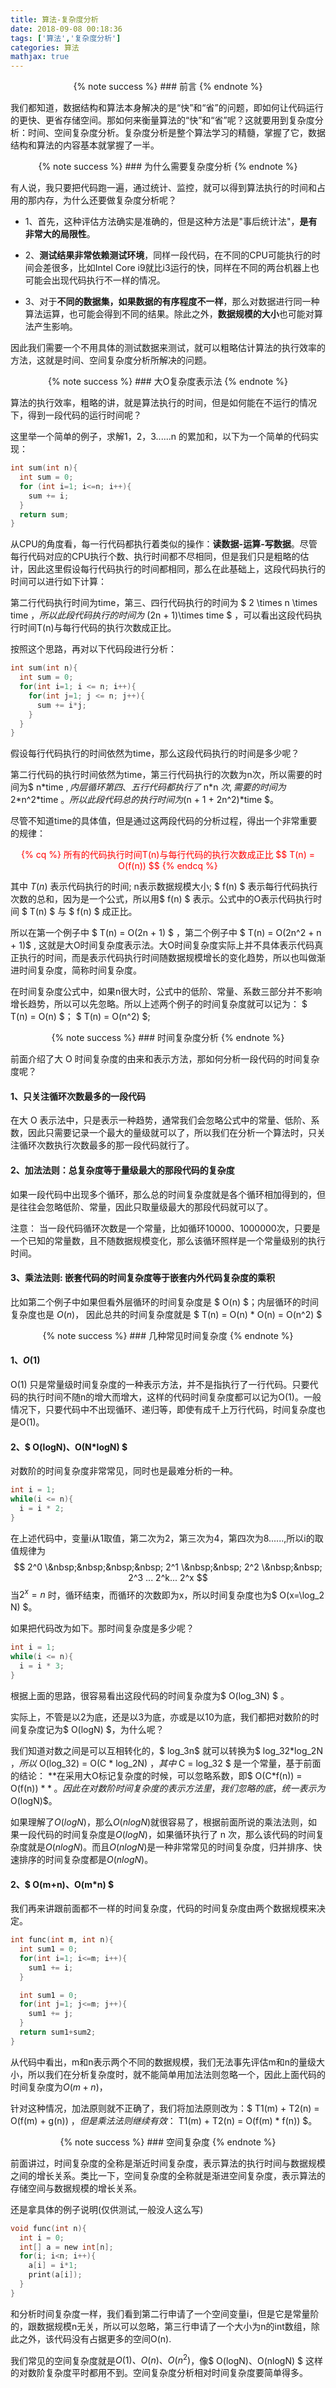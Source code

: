 ```yaml
---
title: 算法-复杂度分析
date: 2018-09-08 00:18:36
tags: ['算法','复杂度分析']
categories: 算法
mathjax: true
---
```


<script async src="//pagead2.googlesyndication.com/pagead/js/adsbygoogle.js"></script>
<!-- 信息流广告 -->
<ins class="adsbygoogle"
     style="display:block"
     data-ad-client="ca-pub-4127326375481893"
     data-ad-slot="9105526840"
     data-ad-format="auto"
     data-full-width-responsive="true"></ins>
<script>
(adsbygoogle = window.adsbygoogle || []).push({});
</script>

<div style="text-align: center;">
{% note success %} 
### 前言
{% endnote %}
</div>

我们都知道，数据结构和算法本身解决的是“快”和“省”的问题，即如何让代码运行的更快、更省存储空间。那如何来衡量算法的“快”和“省”呢？这就要用到复杂度分析：时间、空间复杂度分析。复杂度分析是整个算法学习的精髓，掌握了它，数据结构和算法的内容基本就掌握了一半。

<div style="text-align: center;">
{% note success %} 
### 为什么需要复杂度分析
{% endnote %}
</div>

有人说，我只要把代码跑一遍，通过统计、监控，就可以得到算法执行的时间和占用的那内存，为什么还要做复杂度分析呢？

- 1、首先，这种评估方法确实是准确的，但是这种方法是"事后统计法"，**是有非常大的局限性**。

- 2、**测试结果非常依赖测试环境**，同样一段代码，在不同的CPU可能执行的时间会差很多，比如Intel Core i9就比i3运行的快，同样在不同的两台机器上也可能会出现代码执行不一样的情况。

- 3、对于**不同的数据集，如果数据的有序程度不一样**，那么对数据进行同一种算法运算，也可能会得到不同的结果。除此之外，**数据规模的大小**也可能对算法产生影响。


因此我们需要一个不用具体的测试数据来测试，就可以粗略估计算法的执行效率的方法，这就是时间、空间复杂度分析所解决的问题。


<div style="text-align: center;">
{% note success %} 
### 大O复杂度表示法
{% endnote %}
</div>

算法的执行效率，粗略的讲，就是算法执行的时间，但是如何能在不运行的情况下，得到一段代码的运行时间呢？

这里举一个简单的例子，求解1，2，3......n 的累加和，以下为一个简单的代码实现：

```C
int sum(int n){
  int sum = 0;
  for (int i=1; i<=n; i++){
    sum += i;
  }
  return sum;
}
```

从CPU的角度看，每一行代码都执行着类似的操作：**读数据-运算-写数据**。尽管每行代码对应的CPU执行个数、执行时间都不尽相同，但是我们只是粗略的估计，因此这里假设每行代码执行的时间都相同，那么在此基础上，这段代码执行的时间可以进行如下计算：

第二行代码执行时间为time，第三、四行代码执行的时间为 $ 2 \times n \times time $，所以此段代码执行的时间为$ (2n + 1)\times time $ ，可以看出这段代码执行时间T(n)与每行代码的执行次数成正比。

按照这个思路，再对以下代码段进行分析：

```C
int sum(int n){
  int sum = 0;
  for(int i=1; i <= n; i++){
    for(int j=1; j <= n; j++){
      sum += i*j;
    }
  }
}
```

假设每行代码执行的时间依然为time，那么这段代码执行的时间是多少呢？

第二行代码的执行时间依然为time，第三行代码执行的次数为n次，所以需要的时间为$ n\*time $,内层循环第四、五行代码都执行了$ n\*n $次,需要的时间为$ 2\*n^2\*time $。所以此段代码总的执行时间为$(n + 1 + 2n^2)\*time $。

尽管不知道time的具体值，但是通过这两段代码的分析过程，得出一个非常重要的规律：
<div style="text-align: center; color: red;">
{% cq %} 
所有的代码执行时间T(n)与每行代码的执行次数成正比  
$$ T(n) = O(f(n)) $$
{% endcq %}
</div>

其中 $T(n)$ 表示代码执行的时间; n表示数据规模大小; $ f(n) $ 表示每行代码执行次数的总和，因为是一个公式，所以用$ f(n) $ 表示。公式中的O表示代码执行时间 $ T(n) $ 与 $ f(n) $ 成正比。

所以在第一个例子中 $ T(n) = O(2n + 1) $ ，第二个例子中 $ T(n) = O(2n^2 + n + 1)$ , 这就是大O时间复杂度表示法。大O时间复杂度实际上并不具体表示代码真正执行的时间，而是表示代码执行时间随数据规模增长的变化趋势，所以也叫做渐进时间复杂度，简称时间复杂度。

在时间复杂度公式中，如果n很大时，公式中的低阶、常量、系数三部分并不影响增长趋势，所以可以先忽略。所以上述两个例子的时间复杂度就可以记为： $ T(n) = O(n) $； $ T(n) = O(n^2) $;


<div style="text-align: center;">
{% note success %} 
### 时间复杂度分析
{% endnote %}
</div>

前面介绍了大 O 时间复杂度的由来和表示方法，那如何分析一段代码的时间复杂度呢？

#### 1、只关注循环次数最多的一段代码

在大 O 表示法中，只是表示一种趋势，通常我们会忽略公式中的常量、低阶、系数，因此只需要记录一个最大的量级就可以了，所以我们在分析一个算法时，只关注循环次数执行次数最多的那一段代码就行了。

#### 2、加法法则：总复杂度等于量级最大的那段代码的复杂度

如果一段代码中出现多个循环，那么总的时间复杂度就是各个循环相加得到的，但是往往会忽略低阶、常量，因此只取量级最大的那段代码就可以了。

注意：
当一段代码循环次数是一个常量，比如循环10000、1000000次，只要是一个已知的常量数，且不随数据规模变化，那么该循环照样是一个常量级别的执行时间。

#### 3、乘法法则: 嵌套代码的时间复杂度等于嵌套内外代码复杂度的乘积

比如第二个例子中如果但看外层循环的时间复杂度是 $ O(n) $；内层循环的时间复杂度也是 $O(n)$， 因此总共的时间复杂度就是 $ T(n) = O(n) \* O(n) = O(n^2) $ 


<div style="text-align: center;">
{% note success %} 
### 几种常见时间复杂度
{% endnote %}
</div>


#### 1、$O(1)$

O(1) 只是常量级时间复杂度的一种表示方法，并不是指执行了一行代码。只要代码的执行时间不随n的增大而增大，这样的代码时间复杂度都可以记为O(1)。一般情况下，只要代码中不出现循环、递归等，即使有成千上万行代码，时间复杂度也是O(1)。

#### 2、$ O(logN)、O(N\*logN) $

对数阶的时间复杂度非常常见，同时也是最难分析的一种。

```C
int i = 1;
while(i <= n){
  i = i * 2;
}
```
在上述代码中，变量i从1取值，第二次为2，第三次为4，第四次为8......,所以i的取值规律为 $$ 2^0 \&nbsp;&nbsp;&nbsp;&nbsp;  2^1 \&nbsp;&nbsp;  2^2 \&nbsp;&nbsp; 2^3 ...  2^k... 2^x $$ 当$2^x = n$ 时，循环结束，而循环的次数即为x，所以时间复杂度也为$ O(x=\log_2 N) $。

如果把代码改为如下。那时间复杂度是多少呢？

```C
int i = 1;
while(i <= n){
  i = i * 3;
}
```
根据上面的思路，很容易看出这段代码的时间复杂度为$ O(log_3N) $ 。

实际上，不管是以2为底，还是以3为底，亦或是以10为底，我们都把对数阶的时间复杂度记为$ O(logN) $，为什么呢？

我们知道对数之间是可以互相转化的，$ log_3n$ 就可以转换为$ log_32\*log_2N $，所以$ O(log_32) = O(C \* log_2N) $，其中$ C = log_32 $ 是一个常量，基于前面的结论： **在采用大O标记复杂度的时候，可以忽略系数，即$ O(C\*f(n)) = O(f(n)) $**。因此在对数阶时间复杂度的表示方法里，我们忽略的底，统一表示为$O(logN)$。

如果理解了$O(logN)$，那么$O(nlogN)$就很容易了，根据前面所说的乘法法则，如果一段代码的时间复杂度是$O(logN)$，如果循环执行了 n 次，那么该代码的时间复杂度就是$O(nlogN)$。而且$O(nlogN)$是一种非常常见的时间复杂度，归并排序、快速排序的时间复杂度都是$O(nlogN)$。

#### 2、$ O(m+n)、O(m\*n) $

我们再来讲跟前面都不一样的时间复杂度，代码的时间复杂度由两个数据规模来决定。

```C
int func(int m, int n){
  int sum1 = 0;
  for(int i=1; i<=m; i++){
    sum1 += i;
  }

  int sum1 = 0;
  for(int j=1; j<=m; j++){
    sum1 += j;
  }
  return sum1+sum2;
}
```

从代码中看出，m和n表示两个不同的数据规模，我们无法事先评估m和n的量级大小，所以我们在分析复杂度时，就不能简单用加法法则忽略一个，因此上面代码的时间复杂度为$O(m + n)$，

针对这种情况，加法原则就不正确了，我们将加法原则改为：$ T1(m) + T2(n) = O(f(m) + g(n)) $，但是乘法法则继续有效：$ T1(m) + T2(n) = O(f(m) \* f(n)) $。

<div style="text-align: center;">
{% note success %} 
### 空间复杂度
{% endnote %}
</div>

前面讲过，时间复杂度的全称是渐近时间复杂度，表示算法的执行时间与数据规模之间的增长关系。类比一下，空间复杂度的全称就是渐进空间复杂度，表示算法的存储空间与数据规模的增长关系。

还是拿具体的例子说明(仅供测试,一般没人这么写)

```C
void func(int n){
  int i = 0;
  int[] a = new int[n];
  for(i; i<n; i++){
    a[i] = i*1;
    print(a[i]);
  }
}
```

和分析时间复杂度一样，我们看到第二行申请了一个空间变量i，但是它是常量阶的，跟数据规模n无关，所以可以忽略，第三行申请了一个大小为n的int数组，除此之外，该代码没有占据更多的空间O(n).

我们常见的空间复杂度就是$O(1)、O(n)、O(n^2)$，像$ O(logN)、O(nlogN) $ 这样的对数阶复杂度平时都用不到。空间复杂度分析相对时间复杂度要简单得多。


<br>